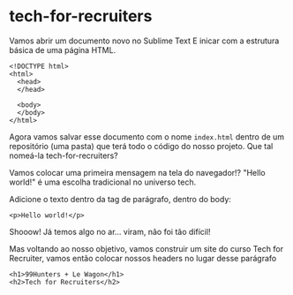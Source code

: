# tech-for-recruiters

Vamos abrir um documento novo no Sublime Text
E inicar com a estrutura básica de uma página HTML.

```
<!DOCTYPE html>
<html>
  <head>
  </head>

  <body>
  </body>
</html>
```

Agora vamos salvar esse documento com o nome ```index.html``` dentro de um repositório (uma pasta) que terá todo o código do nosso projeto. Que tal nomeá-la tech-for-recruiters?

Vamos colocar uma primeira mensagem na tela do navegador!? "Hello world!" é uma escolha tradicional no universo tech.

Adicione o texto dentro da tag de parágrafo, dentro do body:

```
<p>Hello world!</p>
````
Shooow! Já temos algo no ar... viram, não foi tão difícil!

Mas voltando ao nosso objetivo, vamos construir um site do curso Tech for Recruiter, vamos então colocar nossos headers no lugar desse parágrafo

```
<h1>99Hunters + Le Wagon</h1>
<h2>Tech for Recruiters</h2>
```

